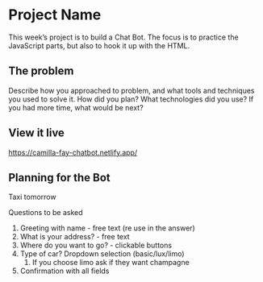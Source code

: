 # Project Name

This week’s project is to build a Chat Bot. The focus is to practice the JavaScript parts, but also to hook it up with the HTML.

## The problem

Describe how you approached to problem, and what tools and techniques you used to solve it. How did you plan? What technologies did you use? If you had more time, what would be next?

## View it live

https://camilla-fay-chatbot.netlify.app/


## Planning for the Bot
Taxi tomorrow

Questions to be asked 

1. Greeting with name - free text (re use in the answer)
2. What is your address? - free text
3. Where do you want to go? - clickable buttons 
5. Type of car? Dropdown selection (basic/lux/limo)
    1. If you choose limo ask if they want champagne
6. Confirmation with all fields
